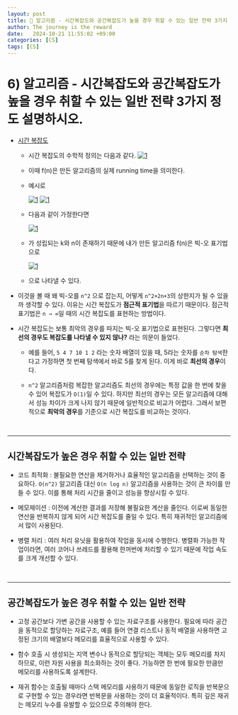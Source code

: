 ```yaml
---
layout: post
title: 🤍 알고리즘 - 시간복잡도와 공간복잡도가 높을 경우 취할 수 있는 일반 전략 3가지 정도 설명하시오.
author: The journey is the reward
date:   2024-10-21 11:55:02 +09:00
categories: [CS]
tags: [CS]
---
```


# 6) 알고리즘 - 시간복잡도와 공간복잡도가 높을 경우 취할 수 있는 일반 전략 3가지 정도 설명하시오.

- [시간 복잡도](https://leenayoung240.github.io/posts/time/)

	-  시간 복잡도의 수학적 정의는 다음과 같다.
	<a href="https://github.com/LeeNaYoung240/LeeNaYoung240.github.io/assets/107848521/aa6f46a0-64f9-441a-b43e-72111b3c4c7f" class="popup img-link"><img src="https://github.com/user-attachments/assets/aa6f46a0-64f9-441a-b43e-72111b3c4c7f" alt="1" loading="lazy"></a>
  
  - 이때 f(n)은 만든 알고리즘의 실제 running time을 의미한다. 

  - 예시로 

	<a href="https://github.com/LeeNaYoung240/LeeNaYoung240.github.io/assets/107848521/b9d537cd-539d-4081-8731-5e28e9b71744" class="popup img-link"><img src="https://github.com/user-attachments/assets/b9d537cd-539d-4081-8731-5e28e9b71744" alt="1" loading="lazy"></a>
	<a href="https://github.com/LeeNaYoung240/LeeNaYoung240.github.io/assets/107848521/cd35a432-3d0c-43fd-8a78-ea73d00a0fc4" class="popup img-link"><img src="https://github.com/user-attachments/assets/cd35a432-3d0c-43fd-8a78-ea73d00a0fc4" alt="1" loading="lazy"></a>

  - 다음과 같이 가정한다면 

	<a href="https://github.com/LeeNaYoung240/LeeNaYoung240.github.io/assets/107848521/ee479544-ffa3-45e3-9d5b-74b3fa96219e" class="popup img-link"><img src="https://github.com/user-attachments/assets/ee479544-ffa3-45e3-9d5b-74b3fa96219e" alt="1" loading="lazy"></a>

	
  - 가 성립되는 k와 n이 존재하기 때문에 내가 만든 알고리즘 f(n)은 빅-오 표기법으로 

	<a href="https://github.com/LeeNaYoung240/LeeNaYoung240.github.io/assets/107848521/a8b901b2-c957-4c46-bca9-57850cc710f6" class="popup img-link"><img src="https://github.com/user-attachments/assets/a8b901b2-c957-4c46-bca9-57850cc710f6" alt="1" loading="lazy"></a>

  - 으로 나타낼 수 있다.
 
- 이것을 볼 때 왜 빅-오를 `n^2` 으로 잡는지, 
어떻게 `n^2+2n+3`의 상한지가 될 수 있을까 생각할 수 있다. 이유는 시간 복잡도가 **점근적 표기법**을 따르기 때문이다. 점근적 표기법은  `n → ∞`일 때의 시간 복잡도를 표현하는 방법이다.


-  시간 복잡도는 보통 최악의 경우를 따지는 빅-오 표기법으로 표현된다. 그렇다면 **최선의 경우도 복잡도를 나타낼 수 있지 않나?** 라는 의문이 들었다.

	- 예를 들어, `5 4 7 10 1 2` 라는 숫자 배열이 있을 때,  5라는 숫자를 `순차 탐색`한다고 가정하면 첫 번째 탐색에서 바로 5를 찾게 된다. 이게 바로 **최선의 경우**이다.

	- `n^2` 알고리즘처럼 복잡한 알고리즘도 최선의 경우에는 특정 값을 한 번에 찾을 수 있어 복잡도가 `O(1)`일 수 있다. 하지만 최선의 경우는 모든 알고리즘에 대해서 성능 차이가 크게 나지 않기 때문에 일반적으로 비교가 어렵다. 그래서 보편적으로 **최악의 경우**를 기준으로 시간 복잡도를 비교하는 것이다.


<br>

---

## **시간복잡도가 높은 경우 취할 수 있는 일반 전략**

- 코드 최적화 : 불필요한 연산을 제거하거나 효율적인 알고리즘을 선택하는 것이 중요하다. `O(n^2)` 알고리즘 대신 `O(n log n)` 알고리즘을 사용하는 것이 큰 차이를 만들 수 있다. 이를 통해 처리 시간을 줄이고 성능을 향상시킬 수 있다.

- 메모제이션 : 이전에 계산한 결과를 저장해 불필요한 계산을 줄인다. 이로써 동일한 연산을 반복하지 않게 되어 시간 복잡도를 줄일 수 있다. 특히 재귀적인 알고리즘에서 많이 사용된다.

- 병렬 처리 : 여러 처리 유닛을 활용하여 작업을 동시에 수행한다. 병렬화 가능한 작업이라면, 여러 코어나 쓰레드를 활용해 한꺼번에 처리할 수 있기 때문에 작업 속도를 크게 개선할 수 있다. 

<br>

---

## **공간복잡도가 높은 경우 취할 수 있는 일반 전략**

- 고정 공간보다 가변 공간을 사용할 수 있는 자료구조를 사용한다. 필요에 따라 공간을 동적으로 할당하는 자료구조, 예를 들어 연결 리스트나 동적 배열을 사용하면 고정된 크기의 배열보다 메모리를 효율적으로 사용할 수 있다.

- 함수 호출 시 생성되는 지역 변수나 동적으로 할당되는 객체는  모두 메모리를 차지하므로, 이런 자원 사용을 최소화하는 것이 좋다. 가능하면 한 번에 필요한 만큼만 메모리를 사용하도록 설계한다.

- 재귀 함수는 호출될 때마다 스택 메모리를 사용하기 때문에 동일한 로직을 반복문으로 구현할 수 있는 경우라면 반복문을 사용하는 것이 더 효율적이다. 특히 깊은 재귀는 메모리 누수를 유발할 수 있으므로 주의해야 한다.